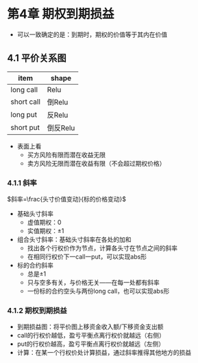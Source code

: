 # 第4章 期权到期损益

* 可以一致确定的是：到期时，期权的价值等于其内在价值

## 4.1 平价关系图

| item | shape |
|---|---|
| long call | Relu |
| short call | 倒Relu |
| long put | 反Relu |
| short put| 倒反Relu |

* 表面上看
  * 买方风险有限而潜在收益无限
  * 卖方风险无限而潜在收益有限（不会超过期权价格）

### 4.1.1 斜率

$斜率=\frac{头寸价值变动}{标的价格变动}$

* 基础头寸斜率
  * 虚值期权：0
  * 实值期权：$\pm 1$
* 组合头寸斜率：基础头寸斜率在各处的加和
  * 找出各个行权价作为节点，计算各头寸在节点之间的斜率
  * 在相同行权价下一call一put，可以实现abs形
* 标的合约斜率
  * 总是$\pm 1$
  * 只与空多有关，与价格无关——在每一处都有斜率
  * 一份标的合约空头与两份long call，也可以实现abs形

### 4.1.2 期权到期损益

* 到期损益图：将平价图上移资金收入额/下移资金支出额
* call的行权价越低，盈亏平衡点离行权价就越远（右侧）
* put的行权价越高，盈亏平衡点离行权价就越远（左侧）
* 计算：在某一个行权价处计算损益，通过斜率推得其他地方的损益
